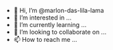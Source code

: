 - 👋 Hi, I’m @marlon-das-lila-lama
- 👀 I’m interested in ...
- 🌱 I’m currently learning ...
- 💞️ I’m looking to collaborate on ...
- 📫 How to reach me ...

<!---
marlon-das-lila-lama/marlon-das-lila-lama is a ✨ special ✨ repository because its `README.md` (this file) appears on your GitHub profile.
You can click the Preview link to take a look at your changes.
--->
